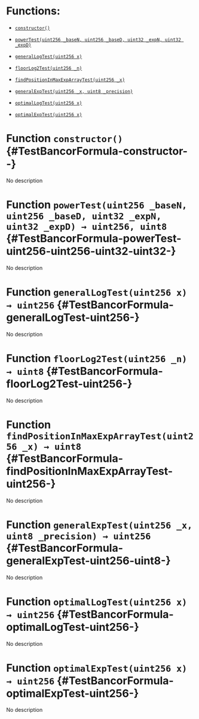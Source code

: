 # Functions:

- [`constructor()`](#TestBancorFormula-constructor--)

- [`powerTest(uint256 _baseN, uint256 _baseD, uint32 _expN, uint32 _expD)`](#TestBancorFormula-powerTest-uint256-uint256-uint32-uint32-)

- [`generalLogTest(uint256 x)`](#TestBancorFormula-generalLogTest-uint256-)

- [`floorLog2Test(uint256 _n)`](#TestBancorFormula-floorLog2Test-uint256-)

- [`findPositionInMaxExpArrayTest(uint256 _x)`](#TestBancorFormula-findPositionInMaxExpArrayTest-uint256-)

- [`generalExpTest(uint256 _x, uint8 _precision)`](#TestBancorFormula-generalExpTest-uint256-uint8-)

- [`optimalLogTest(uint256 x)`](#TestBancorFormula-optimalLogTest-uint256-)

- [`optimalExpTest(uint256 x)`](#TestBancorFormula-optimalExpTest-uint256-)

# Function `constructor()` {#TestBancorFormula-constructor--}

No description

# Function `powerTest(uint256 _baseN, uint256 _baseD, uint32 _expN, uint32 _expD) → uint256, uint8` {#TestBancorFormula-powerTest-uint256-uint256-uint32-uint32-}

No description

# Function `generalLogTest(uint256 x) → uint256` {#TestBancorFormula-generalLogTest-uint256-}

No description

# Function `floorLog2Test(uint256 _n) → uint8` {#TestBancorFormula-floorLog2Test-uint256-}

No description

# Function `findPositionInMaxExpArrayTest(uint256 _x) → uint8` {#TestBancorFormula-findPositionInMaxExpArrayTest-uint256-}

No description

# Function `generalExpTest(uint256 _x, uint8 _precision) → uint256` {#TestBancorFormula-generalExpTest-uint256-uint8-}

No description

# Function `optimalLogTest(uint256 x) → uint256` {#TestBancorFormula-optimalLogTest-uint256-}

No description

# Function `optimalExpTest(uint256 x) → uint256` {#TestBancorFormula-optimalExpTest-uint256-}

No description
